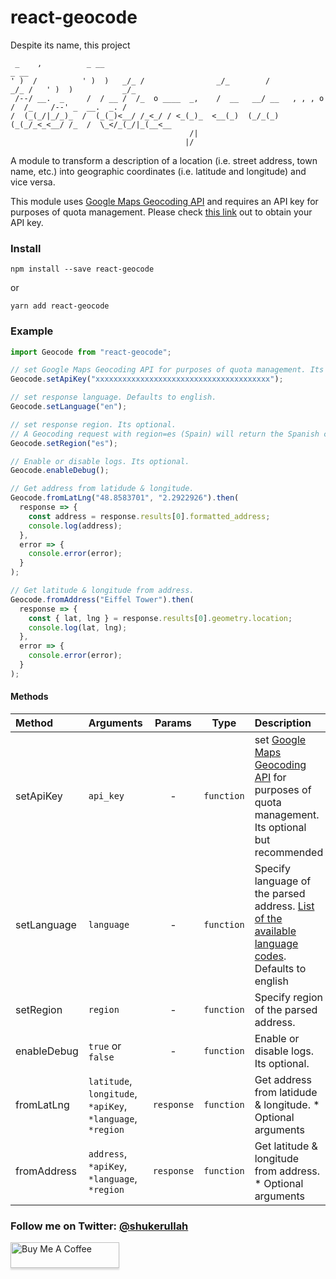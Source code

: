 # react-geocode

Despite its name, this project

```
 _    ,          _ __                                                           _ __
' )  /          ' )  )   _/_ /                _/_        /             _/_ /   ' )  )           _/_
 /--/ __.  _     /  / __ /  /_  o ____  _,    /  __   __/ __   , , , o /  /_    /--' _  __.  _. /
/  (_(_/|_/_)_  /  (_(_)<__/ /_<_/ / <_(_)_  <__(_)  (_/_(_)  (_(_/_<_<__/ /_  /  \_</_(_/|_(__<__
                                        /|
                                       |/
```

A module to transform a description of a location (i.e. street address, town name, etc.) into geographic coordinates (i.e. latitude and longitude) and vice versa.

This module uses [Google Maps Geocoding API](https://developers.google.com/maps/documentation/geocoding/intro) and requires an API key for purposes of quota management. Please check [this link](https://developers.google.com/maps/documentation/geocoding/get-api-key) out to obtain your API key.

### Install

```shell
npm install --save react-geocode
```

or

```shell
yarn add react-geocode
```

### Example

```js
import Geocode from "react-geocode";

// set Google Maps Geocoding API for purposes of quota management. Its optional but recommended.
Geocode.setApiKey("xxxxxxxxxxxxxxxxxxxxxxxxxxxxxxxxxxxxxxx");

// set response language. Defaults to english.
Geocode.setLanguage("en");

// set response region. Its optional.
// A Geocoding request with region=es (Spain) will return the Spanish city.
Geocode.setRegion("es");

// Enable or disable logs. Its optional.
Geocode.enableDebug();

// Get address from latidude & longitude.
Geocode.fromLatLng("48.8583701", "2.2922926").then(
  response => {
    const address = response.results[0].formatted_address;
    console.log(address);
  },
  error => {
    console.error(error);
  }
);

// Get latitude & longitude from address.
Geocode.fromAddress("Eiffel Tower").then(
  response => {
    const { lat, lng } = response.results[0].geometry.location;
    console.log(lat, lng);
  },
  error => {
    console.error(error);
  }
);
```

#### Methods

| Method      | Arguments                                                  |   Params   |    Type    | Description                                                                                                                                                      |
| :---------- | :--------------------------------------------------------- | :--------: | :--------: | :--------------------------------------------------------------------------------------------------------------------------------------------------------------- |
| setApiKey   | `api_key`                                                  |     -      | `function` | set [Google Maps Geocoding API](https://developers.google.com/maps/documentation/geocoding/intro) for purposes of quota management. Its optional but recommended |
| setLanguage | `language`                                                 |     -      | `function` | Specify language of the parsed address. [List of the available language codes](https://developers.google.com/maps/faq#languagesupport). Defaults to english      |
| setRegion   | `region`                                                   |     -      | `function` | Specify region of the parsed address.                                                                                                                            |
| enableDebug | `true` or `false`                                          |     -      | `function` | Enable or disable logs. Its optional.                                                                                                                            |
| fromLatLng  | `latitude`, `longitude`, `*apiKey`, `*language`, `*region` | `response` | `function` | Get address from latidude & longitude. \* Optional arguments                                                                                                     |
| fromAddress | `address`, `*apiKey`, `*language`, `*region`               | `response` | `function` | Get latitude & longitude from address. \* Optional arguments                                                                                                     |

### Follow me on Twitter: [@shukerullah](https://twitter.com/shukerullah)

<a href="https://www.buymeacoffee.com/shukerullah" target="_blank"><img src="https://www.buymeacoffee.com/assets/img/custom_images/orange_img.png" alt="Buy Me A Coffee" style="height: 41px !important;width: 174px !important;box-shadow: 0px 3px 2px 0px rgba(190, 190, 190, 0.5) !important;-webkit-box-shadow: 0px 3px 2px 0px rgba(190, 190, 190, 0.5) !important;" ></a>

